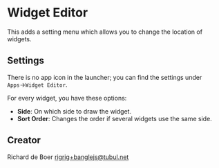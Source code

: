 # Widget Editor

This adds a setting menu which allows you to change the location of widgets.

## Settings

There is no app icon in the launcher; you can find the settings under   
`Apps`->`Widget Editor`.

For every widget, you have these options:
* **Side**: On which side to draw the widget.
* **Sort Order**: Changes the order if several widgets use the same side.

## Creator

Richard de Boer <rigrig+banglejs@tubul.net>
